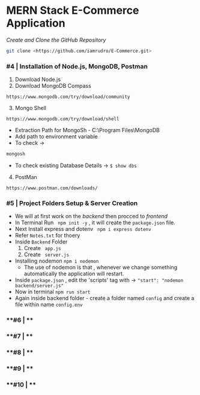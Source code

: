 # MERN Stack E-Commerce Application

*Create and Clone the GitHub Repository*

```bash
git clone <https://github.com/iamrudro/E-Commerce.git>
```

### **#4 | Installation of Node.js, MongoDB, Postman**

1. Download Node.js
2. Download MongoDB Compass 
```browser
https://www.mongodb.com/try/download/community
```
3. Mongo Shell
```
https://www.mongodb.com/try/download/shell
```
- Extraction Path for MongoSh - C:\Program Files\MongoDB
- Add path to environment variable
- To check -> 
```cmd
mongosh
```
- To check existing Database Details -> ```$ show dbs```
4. PostMan
```browser
https://www.postman.com/downloads/
```
### **#5 | Project Folders Setup & Server Creation**
- We will at first work on the *backend* then procced to *frontend*
- In Terminal Run ``` npm init -y``` , it will create the `package.json` file.
- Next Install express and dotenv ``` npm i express dotenv```
- Refer ```Notes.txt``` for thoery
- Inside ```Backend``` Folder
    1. Create ``` app.js```
    2. Create ``` server.js```
- Installing nodemon ```npm i nodemon```
  * The use of nodemon is that , whenever we change something automatically the application will restart.
- Inside ```package.json``` , edit the 'scripts' tag with -> ` "start": "nodemon backend/server.js" `
-  Now in terminal ``` npm run start ```
-  Again inside backend folder - create a folder named ` config ` and create a file within name ` config.env `

### **#6 | **

### **#7 | **

### **#8 | **

### **#9 | **

### **#10 | **


